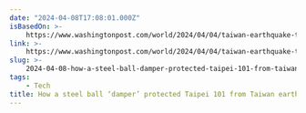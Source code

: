 ```yaml
---
date: "2024-04-08T17:08:01.000Z"
isBasedOn: >-
    https://www.washingtonpost.com/world/2024/04/04/taiwan-earthquake-taipei-101-damper/
link: >-
    https://www.washingtonpost.com/world/2024/04/04/taiwan-earthquake-taipei-101-damper/
slug: >-
    2024-04-08-how-a-steel-ball-damper-protected-taipei-101-from-taiwan-earthquake-the
tags:
    - Tech
title: How a steel ball ‘damper’ protected Taipei 101 from Taiwan earthquake - The
---
```

